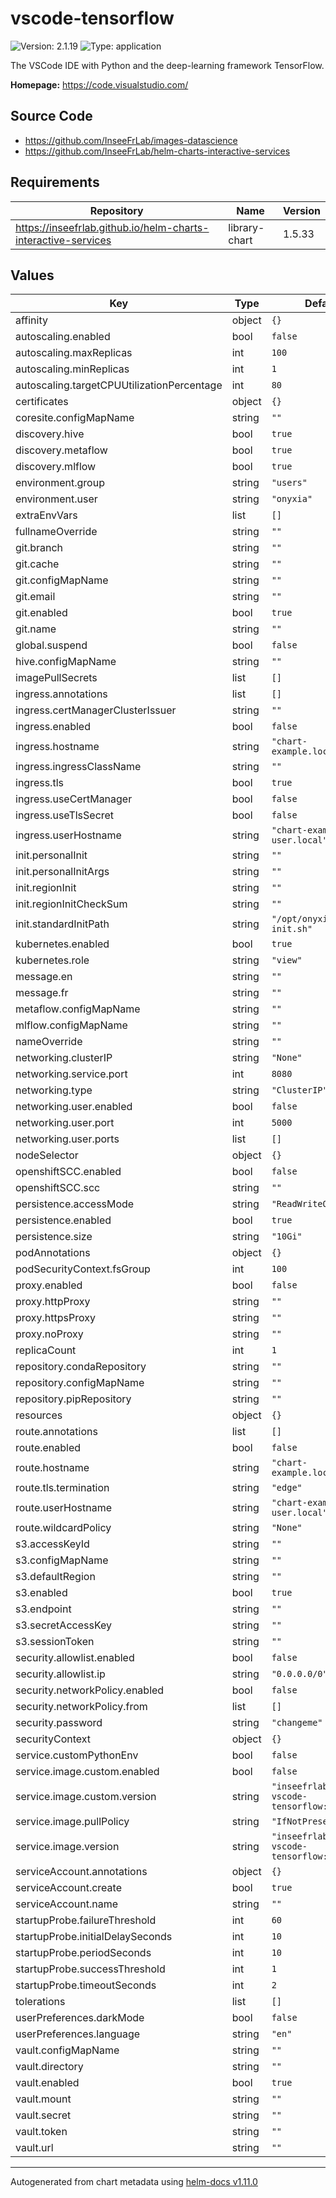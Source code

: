 # vscode-tensorflow

![Version: 2.1.19](https://img.shields.io/badge/Version-2.1.19-informational?style=flat-square) ![Type: application](https://img.shields.io/badge/Type-application-informational?style=flat-square)

The VSCode IDE with Python and the deep-learning framework TensorFlow.

**Homepage:** <https://code.visualstudio.com/>

## Source Code

* <https://github.com/InseeFrLab/images-datascience>
* <https://github.com/InseeFrLab/helm-charts-interactive-services>

## Requirements

| Repository | Name | Version |
|------------|------|---------|
| https://inseefrlab.github.io/helm-charts-interactive-services | library-chart | 1.5.33 |

## Values

| Key | Type | Default | Description |
|-----|------|---------|-------------|
| affinity | object | `{}` |  |
| autoscaling.enabled | bool | `false` |  |
| autoscaling.maxReplicas | int | `100` |  |
| autoscaling.minReplicas | int | `1` |  |
| autoscaling.targetCPUUtilizationPercentage | int | `80` |  |
| certificates | object | `{}` |  |
| coresite.configMapName | string | `""` |  |
| discovery.hive | bool | `true` |  |
| discovery.metaflow | bool | `true` |  |
| discovery.mlflow | bool | `true` |  |
| environment.group | string | `"users"` |  |
| environment.user | string | `"onyxia"` |  |
| extraEnvVars | list | `[]` |  |
| fullnameOverride | string | `""` |  |
| git.branch | string | `""` |  |
| git.cache | string | `""` |  |
| git.configMapName | string | `""` |  |
| git.email | string | `""` |  |
| git.enabled | bool | `true` |  |
| git.name | string | `""` |  |
| global.suspend | bool | `false` |  |
| hive.configMapName | string | `""` |  |
| imagePullSecrets | list | `[]` |  |
| ingress.annotations | list | `[]` |  |
| ingress.certManagerClusterIssuer | string | `""` |  |
| ingress.enabled | bool | `false` |  |
| ingress.hostname | string | `"chart-example.local"` |  |
| ingress.ingressClassName | string | `""` |  |
| ingress.tls | bool | `true` |  |
| ingress.useCertManager | bool | `false` |  |
| ingress.useTlsSecret | bool | `false` |  |
| ingress.userHostname | string | `"chart-example-user.local"` |  |
| init.personalInit | string | `""` |  |
| init.personalInitArgs | string | `""` |  |
| init.regionInit | string | `""` |  |
| init.regionInitCheckSum | string | `""` |  |
| init.standardInitPath | string | `"/opt/onyxia-init.sh"` |  |
| kubernetes.enabled | bool | `true` |  |
| kubernetes.role | string | `"view"` |  |
| message.en | string | `""` |  |
| message.fr | string | `""` |  |
| metaflow.configMapName | string | `""` |  |
| mlflow.configMapName | string | `""` |  |
| nameOverride | string | `""` |  |
| networking.clusterIP | string | `"None"` |  |
| networking.service.port | int | `8080` |  |
| networking.type | string | `"ClusterIP"` |  |
| networking.user.enabled | bool | `false` |  |
| networking.user.port | int | `5000` |  |
| networking.user.ports | list | `[]` |  |
| nodeSelector | object | `{}` |  |
| openshiftSCC.enabled | bool | `false` |  |
| openshiftSCC.scc | string | `""` |  |
| persistence.accessMode | string | `"ReadWriteOnce"` |  |
| persistence.enabled | bool | `true` |  |
| persistence.size | string | `"10Gi"` |  |
| podAnnotations | object | `{}` |  |
| podSecurityContext.fsGroup | int | `100` |  |
| proxy.enabled | bool | `false` |  |
| proxy.httpProxy | string | `""` |  |
| proxy.httpsProxy | string | `""` |  |
| proxy.noProxy | string | `""` |  |
| replicaCount | int | `1` |  |
| repository.condaRepository | string | `""` |  |
| repository.configMapName | string | `""` |  |
| repository.pipRepository | string | `""` |  |
| resources | object | `{}` |  |
| route.annotations | list | `[]` |  |
| route.enabled | bool | `false` |  |
| route.hostname | string | `"chart-example.local"` |  |
| route.tls.termination | string | `"edge"` |  |
| route.userHostname | string | `"chart-example-user.local"` |  |
| route.wildcardPolicy | string | `"None"` |  |
| s3.accessKeyId | string | `""` |  |
| s3.configMapName | string | `""` |  |
| s3.defaultRegion | string | `""` |  |
| s3.enabled | bool | `true` |  |
| s3.endpoint | string | `""` |  |
| s3.secretAccessKey | string | `""` |  |
| s3.sessionToken | string | `""` |  |
| security.allowlist.enabled | bool | `false` |  |
| security.allowlist.ip | string | `"0.0.0.0/0"` |  |
| security.networkPolicy.enabled | bool | `false` |  |
| security.networkPolicy.from | list | `[]` |  |
| security.password | string | `"changeme"` |  |
| securityContext | object | `{}` |  |
| service.customPythonEnv | bool | `false` |  |
| service.image.custom.enabled | bool | `false` |  |
| service.image.custom.version | string | `"inseefrlab/onyxia-vscode-tensorflow:py3.12.7"` |  |
| service.image.pullPolicy | string | `"IfNotPresent"` |  |
| service.image.version | string | `"inseefrlab/onyxia-vscode-tensorflow:py3.12.7"` |  |
| serviceAccount.annotations | object | `{}` |  |
| serviceAccount.create | bool | `true` |  |
| serviceAccount.name | string | `""` |  |
| startupProbe.failureThreshold | int | `60` |  |
| startupProbe.initialDelaySeconds | int | `10` |  |
| startupProbe.periodSeconds | int | `10` |  |
| startupProbe.successThreshold | int | `1` |  |
| startupProbe.timeoutSeconds | int | `2` |  |
| tolerations | list | `[]` |  |
| userPreferences.darkMode | bool | `false` |  |
| userPreferences.language | string | `"en"` |  |
| vault.configMapName | string | `""` |  |
| vault.directory | string | `""` |  |
| vault.enabled | bool | `true` |  |
| vault.mount | string | `""` |  |
| vault.secret | string | `""` |  |
| vault.token | string | `""` |  |
| vault.url | string | `""` |  |

----------------------------------------------
Autogenerated from chart metadata using [helm-docs v1.11.0](https://github.com/norwoodj/helm-docs/releases/v1.11.0)
